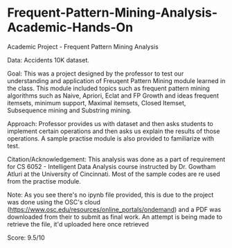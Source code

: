 # Frequent-Pattern-Mining-Analysis-Academic-Hands-On
Academic Project - Frequent Pattern Mining Analysis 

Data: Accidents 10K dataset.

Goal: This was a project designed by the professor to test our understanding and application of Freuqent Pattern Mining module learned in the class. This module included topics such as frequent pattern mining algorithms such as Naive, Apriori, Eclat and FP Growth and ideas frequent itemsets, minimum support, Maximal itemsets, Closed Itemset, Subsequence mining and Substring mining.

Approach: Professor provides us with dataset and then asks students to implement certain operations and then asks us explain the results of those operations. A sample practise module is also provided to familiarize with test.

Citation/Acknowledgement: This analysis was done as a part of requirement for CS 6052 - Intelligent Data Analysis course instructed by Dr. Gowtham Atluri at the University of Cincinnati. Most of the sample codes are re used from the practise module.

Note: As you see there's no ipynb file provided, this is due to the project was done using the OSC's cloud (https://www.osc.edu/resources/online_portals/ondemand) and a PDF was downloaded from their to submit as final work. An attempt is being made to retrieve the file, it'd uploaded here once retrieved

Score: 9.5/10

